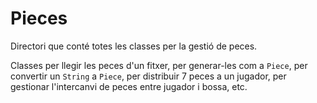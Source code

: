 # Pieces

Directori que conté totes les classes per la gestió de peces.

Classes per llegir les peces d'un fitxer, per generar-les com a `Piece`, per convertir un `String` a `Piece`, per
distribuir 7 peces a un jugador, per gestionar l'intercanvi de peces entre jugador i bossa, etc.